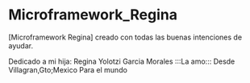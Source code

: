 # Microframework_Regina
[Microframework Regina] creado con todas las buenas intenciones de ayudar.

Dedicado a mi hija: Regina Yolotzi Garcia Morales :::La amo:::
Desde Villagran,Gto;Mexico Para el mundo
